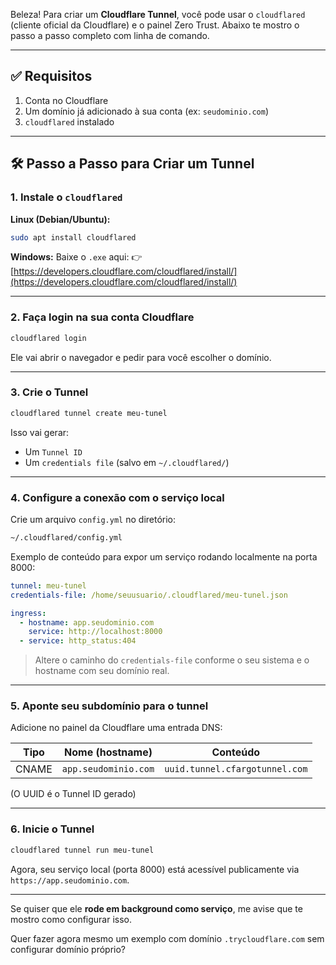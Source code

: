 Beleza! Para criar um **Cloudflare Tunnel**, você pode usar o `cloudflared` (cliente oficial da Cloudflare) e o painel Zero Trust. Abaixo te mostro o passo a passo completo com linha de comando.

---

## ✅ Requisitos

1. Conta no Cloudflare
2. Um domínio já adicionado à sua conta (ex: `seudominio.com`)
3. `cloudflared` instalado

---

## 🛠️ Passo a Passo para Criar um Tunnel

### 1. Instale o `cloudflared`

**Linux (Debian/Ubuntu):**

```bash
sudo apt install cloudflared
```

**Windows:**
Baixe o `.exe` aqui:
👉 [https://developers.cloudflare.com/cloudflared/install/](https://developers.cloudflare.com/cloudflared/install/)

---

### 2. Faça login na sua conta Cloudflare

```bash
cloudflared login
```

Ele vai abrir o navegador e pedir para você escolher o domínio.

---

### 3. Crie o Tunnel

```bash
cloudflared tunnel create meu-tunel
```

Isso vai gerar:

* Um `Tunnel ID`
* Um `credentials file` (salvo em `~/.cloudflared/`)

---

### 4. Configure a conexão com o serviço local

Crie um arquivo `config.yml` no diretório:

```bash
~/.cloudflared/config.yml
```

Exemplo de conteúdo para expor um serviço rodando localmente na porta 8000:

```yaml
tunnel: meu-tunel
credentials-file: /home/seuusuario/.cloudflared/meu-tunel.json

ingress:
  - hostname: app.seudominio.com
    service: http://localhost:8000
  - service: http_status:404
```

> Altere o caminho do `credentials-file` conforme o seu sistema e o hostname com seu domínio real.

---

### 5. Aponte seu subdomínio para o tunnel

Adicione no painel da Cloudflare uma entrada DNS:

| Tipo  | Nome (hostname)      | Conteúdo                       |
| ----- | -------------------- | ------------------------------ |
| CNAME | `app.seudominio.com` | `uuid.tunnel.cfargotunnel.com` |

(O UUID é o Tunnel ID gerado)

---

### 6. Inicie o Tunnel

```bash
cloudflared tunnel run meu-tunel
```

Agora, seu serviço local (porta 8000) está acessível publicamente via `https://app.seudominio.com`.

---

Se quiser que ele **rode em background como serviço**, me avise que te mostro como configurar isso.

Quer fazer agora mesmo um exemplo com domínio `.trycloudflare.com` sem configurar domínio próprio?
